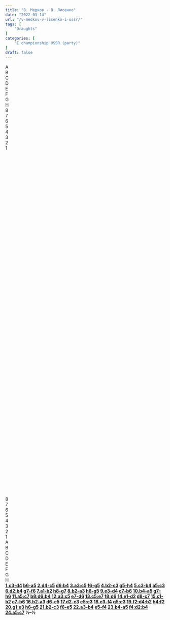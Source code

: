 ```yaml
---
title: "В. Медков - В. Лисенко"
date: "2022-03-14"
url: "/v-medkov-v-lisenko-i-ussr/"
tags: [
    "Draughts"
]
categories: [
    "I championship USSR (party)"
]
draft: false
---
```


<!--more-->

<link rel="stylesheet" href="https://use.fontawesome.com/releases/v5.5.0/css/all.css"
          integrity="sha384-B4dIYHKNBt8Bc12p+WXckhzcICo0wtJAoU8YZTY5qE0Id1GSseTk6S+L3BlXeVIU" crossorigin="anonymous">
<div class="flex_div">
    <div>
        <div id="main">
            <div id="header">
                <div></div>
                <div>A</div>
                <div>B</div>
                <div>C</div>
                <div>D</div>
                <div>E</div>
                <div>F</div>
                <div>G</div>
                <div>H</div>
                <div></div>
            </div>
            <div id="content">
                <div id="left">
                    <div>8</div>
                    <div>7</div>
                    <div>6</div>
                    <div>5</div>
                    <div>4</div>
                    <div>3</div>
                    <div>2</div>
                    <div>1</div>
                </div>
                <div id="board">
                    <div>&nbsp;</div>
                    <div>&nbsp;</div>
                    <div>&nbsp;</div>
                    <div>&nbsp;</div>
                    <div>&nbsp;</div>
                    <div>&nbsp;</div>
                    <div>&nbsp;</div>
                    <div>&nbsp;</div>
                    <div>&nbsp;</div>
                    <div>&nbsp;</div>
                    <div>&nbsp;</div>
                    <div>&nbsp;</div>
                    <div>&nbsp;</div>
                    <div>&nbsp;</div>
                    <div>&nbsp;</div>
                    <div>&nbsp;</div>
                    <div>&nbsp;</div>
                    <div>&nbsp;</div>
                    <div>&nbsp;</div>
                    <div>&nbsp;</div>
                    <div>&nbsp;</div>
                    <div>&nbsp;</div>
                    <div>&nbsp;</div>
                    <div>&nbsp;</div>
                    <div>&nbsp;</div>
                    <div>&nbsp;</div>
                    <div>&nbsp;</div>
                    <div>&nbsp;</div>
                    <div>&nbsp;</div>
                    <div>&nbsp;</div>
                    <div>&nbsp;</div>
                    <div>&nbsp;</div>
                    <div>&nbsp;</div>
                    <div>&nbsp;</div>
                    <div>&nbsp;</div>
                    <div>&nbsp;</div>
                    <div>&nbsp;</div>
                    <div>&nbsp;</div>
                    <div>&nbsp;</div>
                    <div>&nbsp;</div>
                    <div>&nbsp;</div>
                    <div>&nbsp;</div>
                    <div>&nbsp;</div>
                    <div>&nbsp;</div>
                    <div>&nbsp;</div>
                    <div>&nbsp;</div>
                    <div>&nbsp;</div>
                    <div>&nbsp;</div>
                    <div>&nbsp;</div>
                    <div>&nbsp;</div>
                    <div>&nbsp;</div>
                    <div>&nbsp;</div>
                    <div>&nbsp;</div>
                    <div>&nbsp;</div>
                    <div>&nbsp;</div>
                    <div>&nbsp;</div>
                    <div>&nbsp;</div>
                    <div>&nbsp;</div>
                    <div>&nbsp;</div>
                    <div>&nbsp;</div>
                    <div>&nbsp;</div>
                    <div>&nbsp;</div>
                    <div>&nbsp;</div>
                    <div>&nbsp;</div>
                </div>
                <div id="right">
                    <div>8</div>
                    <div>7</div>
                    <div>6</div>
                    <div>5</div>
                    <div>4</div>
                    <div>3</div>
                    <div>2</div>
                    <div>1</div>
                </div>
            </div>
            <div id="footer">
                <div></div>
                <div>A</div>
                <div>B</div>
                <div>C</div>
                <div>D</div>
                <div>E</div>
                <div>F</div>
                <div>G</div>
                <div>H</div>
                <div></div>
            </div>
        </div>
        <div class="buttons">
            <i class="fas fa-step-backward" onclick="toStart()"></i>
            <i class="fas fa-chevron-circle-left" onclick="prev()"></i>
            <i class="fas fa-chevron-circle-right" onclick="next()"></i>
            <i class="fas fa-step-forward" onclick="toEnd()"></i>
        </div>
    </div>
    <div id="partyText"><strong><a href="javascript:moveTo(1)">1.c3-d4</a> <a href="javascript:moveTo(2)">b6-a5</a> 
<a href="javascript:moveTo(3)">2.d4-c5</a> <a href="javascript:moveTo(4)">d6:b4</a> 
<a href="javascript:moveTo(5)">3.a3:c5</a> <a href="javascript:moveTo(6)">f6-g5</a> 
<a href="javascript:moveTo(7)">4.b2-c3</a> <a href="javascript:moveTo(8)">g5-h4</a> 
<a href="javascript:moveTo(9)">5.c3-b4</a> <a href="javascript:moveTo(10)">a5:c3</a> 
<a href="javascript:moveTo(11)">6.d2:b4</a> <a href="javascript:moveTo(12)">g7-f6</a> 
<a href="javascript:moveTo(13)">7.a1-b2</a> <a href="javascript:moveTo(14)">h8-g7</a> 
<a href="javascript:moveTo(15)">8.b2-a3</a> <a href="javascript:moveTo(16)">h6-g5</a> 
<a href="javascript:moveTo(17)">9.e3-d4</a> <a href="javascript:moveTo(18)">c7-b6</a> 
<a href="javascript:moveTo(19)">10.b4-a5</a> <a href="javascript:moveTo(20)">g7-h6</a> 
<a href="javascript:moveTo(21)">11.a5:c7</a> <a href="javascript:moveTo(22)">b8:d6:b4</a> 
<a href="javascript:moveTo(23)">12.a3:c5</a> <a href="javascript:moveTo(24)">e7-d6</a> 
<a href="javascript:moveTo(25)">13.c5:e7</a> <a href="javascript:moveTo(26)">f8:d6</a> 
<a href="javascript:moveTo(27)">14.e1-d2</a> <a href="javascript:moveTo(28)">d8-c7</a> 
<a href="javascript:moveTo(29)">15.c1-b2</a> <a href="javascript:moveTo(30)">c7-b6</a> 
<a href="javascript:moveTo(31)">16.b2-a3</a> <a href="javascript:moveTo(32)">d6-e5</a> 
<a href="javascript:moveTo(33)">17.d2-e3</a> <a href="javascript:moveTo(34)">e5:c3</a> 
<a href="javascript:moveTo(35)">18.e3-f4</a> <a href="javascript:moveTo(36)">g5:e3</a> 
<a href="javascript:moveTo(37)">19.f2:d4:b2</a> <a href="javascript:moveTo(38)">h4:f2</a> 
<a href="javascript:moveTo(39)">20.g1:e3</a> <a href="javascript:moveTo(40)">h6-g5</a> 
<a href="javascript:moveTo(41)">21.b2-c3</a> <a href="javascript:moveTo(42)">f6-e5</a> 
<a href="javascript:moveTo(43)">22.a3-b4</a> <a href="javascript:moveTo(44)">e5-f4</a> 
<a href="javascript:moveTo(45)">23.b4-a5</a> <a href="javascript:moveTo(46)">f4:d2:b4</a> 
<a href="javascript:moveTo(47)">24.a5:c7</a> &frac12;&ndash;&frac12;</strong>
    </div>
</div>
<script type="text/javascript" src="/js/party.js"></script>
